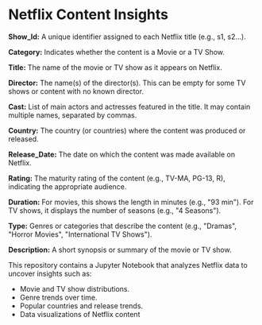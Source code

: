 # Netflix Content Insights

**Show_Id:** A unique identifier assigned to each Netflix title (e.g., s1, s2…).

**Category:** Indicates whether the content is a Movie or a TV Show.

**Title:** The name of the movie or TV show as it appears on Netflix.

**Director:** The name(s) of the director(s). This can be empty for some TV shows or content with no known director.

**Cast:** List of main actors and actresses featured in the title. It may contain multiple names, separated by commas.

**Country:** The country (or countries) where the content was produced or released.

**Release_Date:** The date on which the content was made available on Netflix.

**Rating:** The maturity rating of the content (e.g., TV-MA, PG-13, R), indicating the appropriate audience.

**Duration:** For movies, this shows the length in minutes (e.g., "93 min"). For TV shows, it displays the number of seasons (e.g., "4 Seasons").

**Type:** Genres or categories that describe the content (e.g., "Dramas", "Horror Movies", "International TV Shows").

**Description:** A short synopsis or summary of the movie or TV show.

This repository contains a Jupyter Notebook that analyzes Netflix data to uncover insights such as:

- Movie and TV show distributions.
- Genre trends over time.
- Popular countries and release trends.
- Data visualizations of Netflix content


